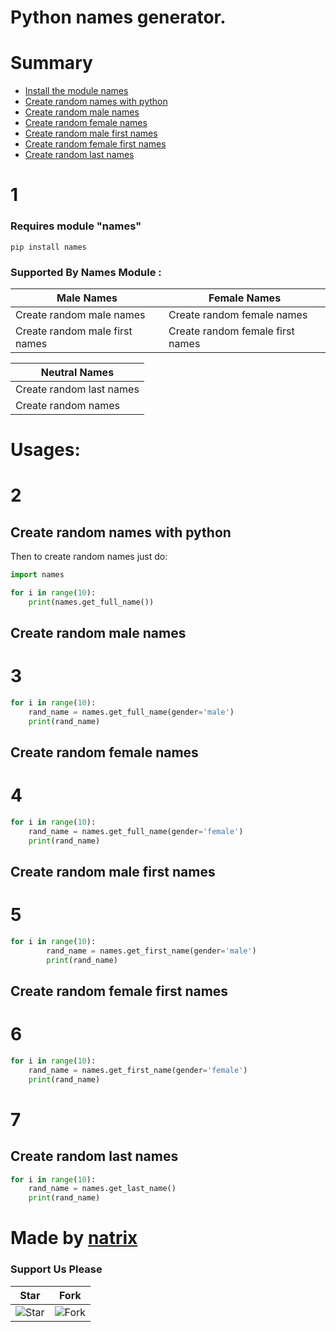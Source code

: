 # Python names generator.

# Summary

- [Install the module names](https://github.com/natrixdev/python-name-generator#1)
- [Create random names with python](https://github.com/natrixdev/python-name-generator#2)
- [Create random male names](https://github.com/natrixdev/python-name-generator#3)
- [Create random female names](https://github.com/natrixdev/python-name-generator#4)
- [Create random male first names](https://github.com/natrixdev/python-name-generator#5)
- [Create random female first names](https://github.com/natrixdev/python-name-generator#6)
- [Create random last names](https://github.com/natrixdev/python-name-generator#7)

# 1
### Requires module "names"
`pip install names`

### Supported By Names Module :

| Male Names                               | Female Names                             |
| ---------------------------------------- | ---------------------------------------- |
| Create random male names                 | Create random female names               |
|Create random male first names            | Create random female first names         |


| Neutral Names | 
|---------------|
|Create random last names|
|Create random names|

# Usages:

# 2

## Create random names with python
Then to create random names just do:

```py
import names

for i in range(10):
    print(names.get_full_name())
```

## Create random male names

# 3

```py
for i in range(10):
    rand_name = names.get_full_name(gender='male')
    print(rand_name)
 ```
    
## Create random female names

# 4

```py
for i in range(10):
    rand_name = names.get_full_name(gender='female')
    print(rand_name)
```

## Create random male first names

# 5

```py
for i in range(10):
        rand_name = names.get_first_name(gender='male')
        print(rand_name)
```

## Create random female first names

# 6

```py
for i in range(10):
    rand_name = names.get_first_name(gender='female')
    print(rand_name)
```

# 7

## Create random last names

```py 
for i in range(10):
    rand_name = names.get_last_name()
    print(rand_name)
 ```


# Made by [natrix](https://github.com/natrixdev)

### Support Us Please

| Star                                     | Fork                                     |
| ---------------------------------------- | ---------------------------------------- |
| ![Star](https://i.imgur.com/41nhvJ1.png) | ![Fork](https://i.imgur.com/MOtHDPV.png) |
